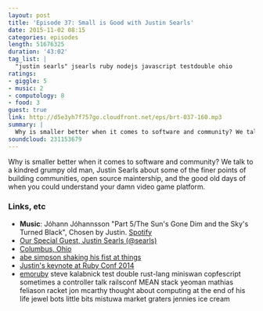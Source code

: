 ```yaml
---
layout: post
title: 'Episode 37: Small is Good with Justin Searls'
date: 2015-11-02 08:15
categories: episodes
length: 51676325
duration: '43:02'
tag_list: |
  "justin searls" jsearls ruby nodejs javascript testdouble ohio
ratings:
- giggle: 5
- music: 2
- computology: 8
- food: 3
guest: true
link: http://d5e3yh7f757go.cloudfront.net/eps/brt-037-160.mp3
summary: |
  Why is smaller better when it comes to software and community? We talk to a kindred grumpy old man, Justin Searls about some of the finer points of building communities, open source maintership, and the good old days of when you could understand your damn video game platform.
soundcloud: 231153679
---
```

Why is smaller better when it comes to software and community? We talk to a kindred grumpy old man, Justin Searls about some of the finer points of building communities, open source maintership, and the good old days of when you could understand your damn video game platform.
<!-- more -->

### Links, etc

* <strong>Music</strong>: Jóhann Jóhannsson "Part 5/The Sun's Gone Dim and the Sky's Turned Black", Chosen by Justin. [Spotify](https://open.spotify.com/track/1dR1BiSKDya223Fj7PtnH9)
* [Our Special Guest, Justin Searls (@searls)](https://twitter.com/searls)
* [Columbus, Ohio](https://en.wikipedia.org/wiki/Columbus,_Ohio)
* [abe simpson shaking his fist at things](https://www.google.com/search?q=grandpa+simpson+shaking+fist+at+cloud&espv=2&biw=1280&bih=801&source=lnms&tbm=isch&sa=X&ved=0CAYQ_AUoAWoVChMI5pnqhe3wyAIVRpYeCh1xHAxj&dpr=2)
* [Justin's keynote at Ruby Conf 2014](https://www.youtube.com/watch?v=e_-qV8waPVM)
* [emoruby](https://github.com/searls/emoruby)
steve kalabnick
test double
rust-lang
miniswan
copfescript
sometimes a controller talk railsconf
MEAN stack
yeoman
mathias feliason
racket
jon mcarthy thought about computing at the end of his life
jewel bots
little bits
mistuwa market
graters
jennies ice cream
